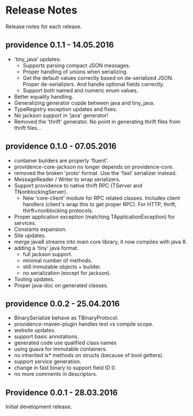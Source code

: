 Release Notes
=============

Release notes for each release.

## providence 0.1.1 - 14.05.2016

- 'tiny_java' updates:
    - Supports parsing compact JSON messages.
    - Proper handling of unions when serializing.
    - Get the default values correctly based on de-serialized JSON. Proper
      de-serializers. And handle optional fields correctly.
    - Support both named and numeric enum values.
- Better equality handling.
- Generalizing generator copde between java and tiny_java.
- TypeRegistry exception updates and fixes.
- No jackson support in 'java' generator!
- Removed the 'thrift' generator. No point in generating thrift files from thrift files...

## providence 0.1.0 - 07.05.2016

- container builders are properly 'fluent'.
- providence-core-jackson no longer depends on providence-core.
- removed the broken 'proto' format. Use the 'fast' serializer instead.
- MessageReader / Writer to wrap serializers.
- Support providence to native thrift RPC (TServer and TNonblockingServer).
    - New 'core-client' module for RPC related classes. Includes client handlers
      (client's wrap this to get proper RPC). For HTTP, thrift, thirft+nonblocking
      protocols.
- Proper application exception (matching TApplicationException) for
  services.
- Constants expansion.
- Site updates.
- merge java8 streams into main core library, it now compiles with java 8.
- adding a 'tiny' java format.
    - full jackson support.
    - minimal number of methods.
    - still immutable objects + builder.
    - no serialization (except for jackson).
- Tooling updates.
- Proper java-doc on generated classes.

## providence 0.0.2 - 25.04.2016

- BinarySerialize behave as TBinaryProtocol.
- providence-maven-plugin handles test vs compile scope.
- website updates.
- support basic annotations.
- generated code use qualified class names
- using guava for immutable containers.
- no inherited is* methods on structs (because of bool getters).
- support service generation.
- change in fast binary to support field ID 0.
- no more comments in descriptors.

## Providence 0.0.1 - 28.03.2016

Initial development release.
